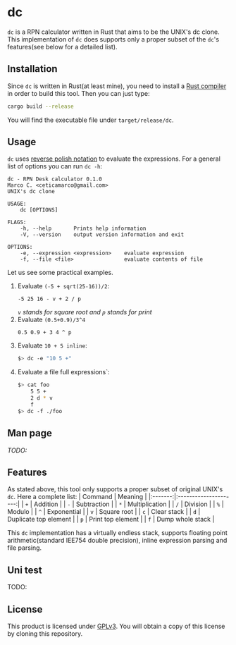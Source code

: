 # dc
`dc` is a RPN calculator written in Rust that aims to be the UNIX's dc clone. This implementation of `dc`
does supports only a proper subset of the `dc`'s features(see below for a detailed list).  

## Installation
Since `dc` is written in Rust(at least mine), you need to install a 
[Rust compiler](https://www.rust-lang.org/) in order to build this tool.
Then you can just type:

```bash
cargo build --release
```
You will find the executable file under `target/release/dc`.

## Usage
`dc` uses [reverse polish notation](https://en.wikipedia.org/wiki/Reverse_Polish_notation) to evaluate the expressions. For a general
list of options you can run `dc -h`:

```
dc - RPN Desk calculator 0.1.0
Marco C. <ceticamarco@gmail.com>
UNIX's dc clone

USAGE:
    dc [OPTIONS]

FLAGS:
    -h, --help       Prints help information
    -V, --version    output version information and exit

OPTIONS:
    -e, --expression <expression>    evaluate expression
    -f, --file <file>                evaluate contents of file
```

Let us see some practical examples.  

1. Evaluate `(-5 + sqrt(25-16))/2`:
    ```
    -5 25 16 - v + 2 / p
    ```
    _`v` stands for square root and `p` stands for print_
2. Evaluate `(0.5+0.9)/3^4`
    ```
    0.5 0.9 + 3 4 ^ p
    ```
3. Evaluate `10 + 5 inline`:
    ```bash
    $> dc -e "10 5 +"
    ```
4. Evaluate a file full expressions`:
    ```bash
    $> cat foo
        5 5 + 
        2 d * v 
        f
    $> dc -f ./foo
    ```

## Man page
_TODO:_



## Features
As stated above, this tool only supports a proper subset of 
original UNIX's `dc`. Here a complete list:
| Command |        Meaning        |
|:-------:|:---------------------:|
|   `+`   |        Addition       |
|   `-`   |      Subtraction      |
|   `*`   |     Multiplication    |
|   `/`   |        Division       |
|   `%`   |         Modulo        |
|   `^`   |      Exponential      |
|   `v`   |      Square root      |
|   `c`   |      Clear stack      |
|   `d`   | Duplicate top element |
|   `p`   |   Print top element   |
|   `f`   |    Dump whole stack   |

This `dc` implementation has a virtually endless stack, supports 
floating point arithmetic(standard IEE754 double precision),
inline expression parsing and file parsing.

## Uni test
TODO:


## License
This product is licensed under 
[GPLv3](https://choosealicense.com/licenses/gpl-3.0/). You will obtain a copy 
of this license by cloning this repository.